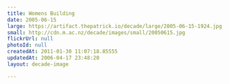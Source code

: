 ```yaml
---
title: Womens Building
date: 2005-06-15
large: https://artifact.thepatrick.io/decade/large/2005-06-15-1924.jpg
small: http://cdn.m.ac.nz/decade/images/small/20050615.jpg
flickrUrl: null
photoId: null
createdAt: 2011-01-30 11:07:18.85555
updatedAt: 2006-04-17 23:48:20
layout: decade-image

---
```


